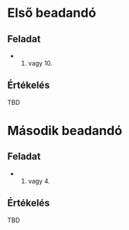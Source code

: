 # Első beadandó

## Feladat
* 1. vagy 10.

## Értékelés
TBD

# Második beadandó

## Feladat
* 1. vagy 4.

## Értékelés
TBD

